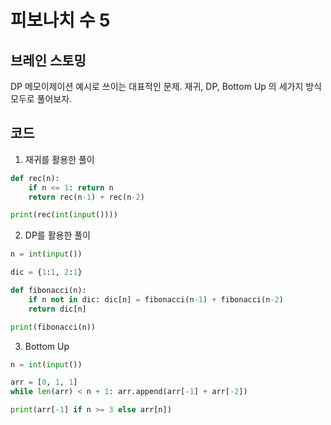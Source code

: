 # 피보나치 수 5


## 브레인 스토밍

DP 메모이제이션 예시로 쓰이는 대표적인 문제. 재귀, DP, Bottom Up 의 세가지 방식 모두로 풀어보자.


## 코드

1. 재귀를 활용한 풀이
```python
def rec(n):
    if n <= 1: return n
    return rec(n-1) + rec(n-2)

print(rec(int(input())))
```

2. DP를 활용한 풀이
```python
n = int(input())

dic = {1:1, 2:1}

def fibonacci(n):
    if n not in dic: dic[n] = fibonacci(n-1) + fibonacci(n-2)
    return dic[n]

print(fibonacci(n))
```

3. Bottom Up

```python
n = int(input())

arr = [0, 1, 1]
while len(arr) < n + 1: arr.append(arr[-1] + arr[-2])

print(arr[-1] if n >= 3 else arr[n])
```
